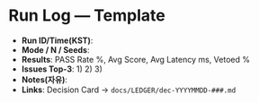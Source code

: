 # Run Log — Template
- **Run ID/Time(KST)**:  
- **Mode / N / Seeds**:  
- **Results**: PASS Rate %, Avg Score, Avg Latency ms, Vetoed %  
- **Issues Top-3**: 1)  2)  3)  
- **Notes(자유)**:  
- **Links**: Decision Card → `docs/LEDGER/dec-YYYYMMDD-###.md`